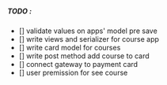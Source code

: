 ##### TODO :
- [] validate values on apps' model pre save
- [] write views and serializer for course app
- [] write card model for courses
- [] write post method add course to card
- [] connect gateway to payment card
- [] user premission for see course